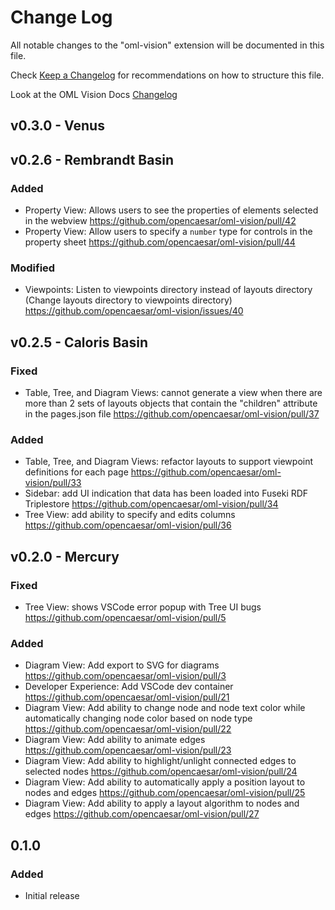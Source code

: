 # Change Log

All notable changes to the "oml-vision" extension will be documented in this file.

Check [Keep a Changelog](http://keepachangelog.com/) for recommendations on how to structure this file.

Look at the OML Vision Docs [Changelog](http://www.opencaesar.io/oml-vision-docs/changelog)

## v0.3.0 - Venus

## v0.2.6 - Rembrandt Basin

### Added
- Property View: Allows users to see the properties of elements selected in the webview https://github.com/opencaesar/oml-vision/pull/42
- Property View: Allow users to specify a `number` type for controls in the property sheet https://github.com/opencaesar/oml-vision/pull/44

### Modified
- Viewpoints: Listen to viewpoints directory instead of layouts directory (Change layouts directory to viewpoints directory) https://github.com/opencaesar/oml-vision/issues/40

## v0.2.5 - Caloris Basin

### Fixed
- Table, Tree, and Diagram Views: cannot generate a view when there are more than 2 sets of layouts objects that contain the "children" attribute in the pages.json file https://github.com/opencaesar/oml-vision/pull/37

### Added
- Table, Tree, and Diagram Views: refactor layouts to support viewpoint definitions for each page https://github.com/opencaesar/oml-vision/pull/33
- Sidebar: add UI indication that data has been loaded into Fuseki RDF Triplestore https://github.com/opencaesar/oml-vision/pull/34
- Tree View: add ability to specify and edits columns https://github.com/opencaesar/oml-vision/pull/36

## v0.2.0 - Mercury

### Fixed
- Tree View: shows VSCode error popup with Tree UI bugs https://github.com/opencaesar/oml-vision/pull/5

### Added
- Diagram View: Add export to SVG for diagrams https://github.com/opencaesar/oml-vision/pull/3
- Developer Experience: Add VSCode dev container https://github.com/opencaesar/oml-vision/pull/21
- Diagram View: Add ability to change node and node text color while automatically changing node color based on node type https://github.com/opencaesar/oml-vision/pull/22
- Diagram View: Add ability to animate edges https://github.com/opencaesar/oml-vision/pull/23
- Diagram View: Add ability to highlight/unlight connected edges to selected nodes https://github.com/opencaesar/oml-vision/pull/24
- Diagram View: Add ability to automatically apply a position layout to nodes and edges https://github.com/opencaesar/oml-vision/pull/25
- Diagram View: Add ability to apply a layout algorithm to nodes and edges https://github.com/opencaesar/oml-vision/pull/27

## 0.1.0

### Added
- Initial release